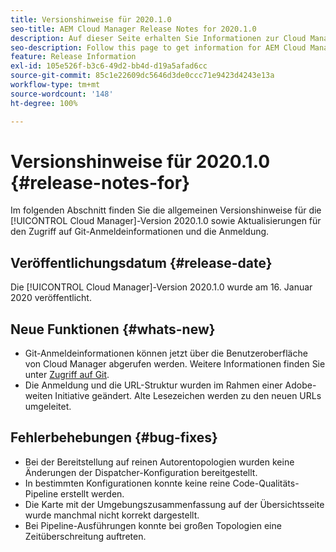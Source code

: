 ```yaml
---
title: Versionshinweise für 2020.1.0
seo-title: AEM Cloud Manager Release Notes for 2020.1.0
description: Auf dieser Seite erhalten Sie Informationen zur Cloud Manager-Version 2020.1.0
seo-description: Follow this page to get information for AEM Cloud Manager Release 2020.1.0
feature: Release Information
exl-id: 105e526f-b3c6-49d2-bb4d-d19a5afad6cc
source-git-commit: 85c1e22609dc5646d3de0ccc71e9423d4243e13a
workflow-type: tm+mt
source-wordcount: '148'
ht-degree: 100%

---
```


# Versionshinweise für 2020.1.0 {#release-notes-for}

Im folgenden Abschnitt finden Sie die allgemeinen Versionshinweise für die [!UICONTROL Cloud Manager]-Version 2020.1.0 sowie Aktualisierungen für den Zugriff auf Git-Anmeldeinformationen und die Anmeldung.

## Veröffentlichungsdatum {#release-date}

Die [!UICONTROL Cloud Manager]-Version 2020.1.0 wurde am 16. Januar 2020 veröffentlicht.

## Neue Funktionen {#whats-new}

* Git-Anmeldeinformationen können jetzt über die Benutzeroberfläche von Cloud Manager abgerufen werden. Weitere Informationen finden Sie unter [Zugriff auf Git](/help/managing-code/managing-repositories.md).
* Die Anmeldung und die URL-Struktur wurden im Rahmen einer Adobe-weiten Initiative geändert. Alte Lesezeichen werden zu den neuen URLs umgeleitet.


## Fehlerbehebungen {#bug-fixes}

* Bei der Bereitstellung auf reinen Autorentopologien wurden keine Änderungen der Dispatcher-Konfiguration bereitgestellt.
* In bestimmten Konfigurationen konnte keine reine Code-Qualitäts-Pipeline erstellt werden.
* Die Karte mit der Umgebungszusammenfassung auf der Übersichtsseite wurde manchmal nicht korrekt dargestellt.
* Bei Pipeline-Ausführungen konnte bei großen Topologien eine Zeitüberschreitung auftreten.
